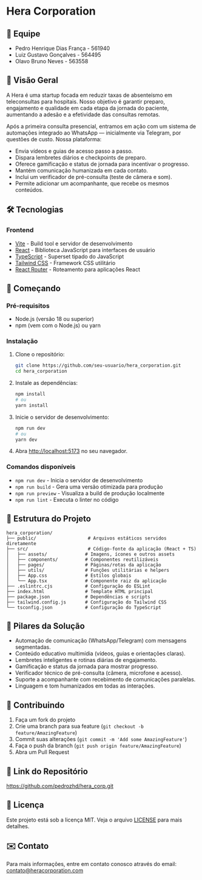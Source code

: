 # Hera Corporation

## 👥 Equipe
- Pedro Henrique Dias França - 561940
- Luiz Gustavo Gonçalves - 564495
- Olavo Bruno Neves - 563558

## 🚀 Visão Geral
A Hera é uma startup focada em reduzir taxas de absenteísmo em teleconsultas para hospitais. Nosso objetivo é garantir preparo, engajamento e qualidade em cada etapa da jornada do paciente, aumentando a adesão e a efetividade das consultas remotas.

Após a primeira consulta presencial, entramos em ação com um sistema de automações integrado ao WhatsApp — inicialmente via Telegram, por questões de custo. Nossa plataforma:

- Envia vídeos e guias de acesso passo a passo.
- Dispara lembretes diários e checkpoints de preparo.
- Oferece gamificação e status de jornada para incentivar o progresso.
- Mantém comunicação humanizada em cada contato.
- Inclui um verificador de pré-consulta (teste de câmera e som).
- Permite adicionar um acompanhante, que recebe os mesmos conteúdos.

## 🛠️ Tecnologias

### Frontend
- [Vite](https://vitejs.dev/) - Build tool e servidor de desenvolvimento
- [React](https://react.dev/) - Biblioteca JavaScript para interfaces de usuário
- [TypeScript](https://www.typescriptlang.org/) - Superset tipado do JavaScript
- [Tailwind CSS](https://tailwindcss.com/) - Framework CSS utilitário
- [React Router](https://reactrouter.com/) - Roteamento para aplicações React

## 🚀 Começando

### Pré-requisitos
- Node.js (versão 18 ou superior)
- npm (vem com o Node.js) ou yarn

### Instalação

1. Clone o repositório:
   ```bash
   git clone https://github.com/seu-usuario/hera_corporation.git
   cd hera_corporation
   ```

2. Instale as dependências:
   ```bash
   npm install
   # ou
   yarn install
   ```

3. Inicie o servidor de desenvolvimento:
   ```bash
   npm run dev
   # ou
   yarn dev
   ```

4. Abra [http://localhost:5173](http://localhost:5173) no seu navegador.

### Comandos disponíveis

- `npm run dev` - Inicia o servidor de desenvolvimento
- `npm run build` - Gera uma versão otimizada para produção
- `npm run preview` - Visualiza a build de produção localmente
- `npm run lint` - Executa o linter no código

## 📂 Estrutura do Projeto

```
hera_corporation/
├── public/                   # Arquivos estáticos servidos diretamente
├── src/                      # Código-fonte da aplicação (React + TS)
│   ├── assets/              # Imagens, ícones e outros assets
│   ├── components/          # Componentes reutilizáveis
│   ├── pages/               # Páginas/rotas da aplicação
│   ├── utils/               # Funções utilitárias e helpers
│   ├── App.css              # Estilos globais
│   └── App.tsx              # Componente raiz da aplicação
├── .eslintrc.cjs            # Configuração do ESLint
├── index.html               # Template HTML principal
├── package.json             # Dependências e scripts
├── tailwind.config.js       # Configuração do Tailwind CSS
└── tsconfig.json            # Configuração do TypeScript
```

## 🎯 Pilares da Solução
- Automação de comunicação (WhatsApp/Telegram) com mensagens segmentadas.
- Conteúdo educativo multimídia (vídeos, guias e orientações claras).
- Lembretes inteligentes e rotinas diárias de engajamento.
- Gamificação e status da jornada para mostrar progresso.
- Verificador técnico de pré-consulta (câmera, microfone e acesso).
- Suporte a acompanhante com recebimento de comunicações paralelas.
- Linguagem e tom humanizados em todas as interações.

## 🤝 Contribuindo
1. Faça um fork do projeto
2. Crie uma branch para sua feature (`git checkout -b feature/AmazingFeature`)
3. Commit suas alterações (`git commit -m 'Add some AmazingFeature'`)
4. Faça o push da branch (`git push origin feature/AmazingFeature`)
5. Abra um Pull Request

## 🤝 Link do Repositório
https://github.com/pedrozhd/hera_corp.git

## 📄 Licença
Este projeto está sob a licença MIT. Veja o arquivo [LICENSE](LICENSE) para mais detalhes.

## ✉️ Contato
Para mais informações, entre em contato conosco através do email: contato@heracorporation.com
